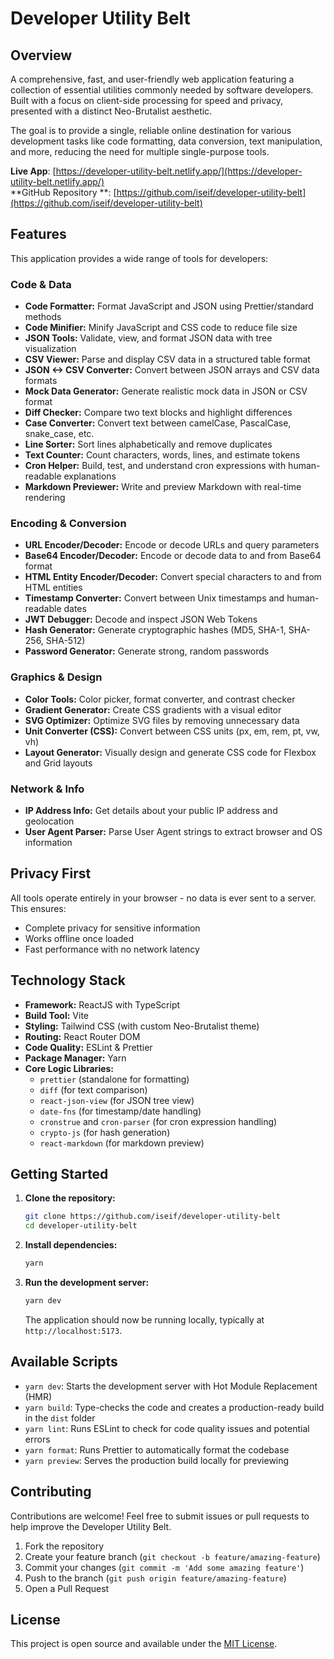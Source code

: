 # Developer Utility Belt

## Overview

A comprehensive, fast, and user-friendly web application featuring a collection of essential utilities commonly needed by software developers. Built with a focus on client-side processing for speed and privacy, presented with a distinct Neo-Brutalist aesthetic.

The goal is to provide a single, reliable online destination for various development tasks like code formatting, data conversion, text manipulation, and more, reducing the need for multiple single-purpose tools.

**Live App**: [https://developer-utility-belt.netlify.app/](https://developer-utility-belt.netlify.app/)  
**GitHub Repository
**: [https://github.com/iseif/developer-utility-belt](https://github.com/iseif/developer-utility-belt)

## Features

This application provides a wide range of tools for developers:

### Code & Data

- **Code Formatter:** Format JavaScript and JSON using Prettier/standard methods
- **Code Minifier:** Minify JavaScript and CSS code to reduce file size
- **JSON Tools:** Validate, view, and format JSON data with tree visualization
- **CSV Viewer:** Parse and display CSV data in a structured table format
- **JSON <-> CSV Converter:** Convert between JSON arrays and CSV data formats
- **Mock Data Generator:** Generate realistic mock data in JSON or CSV format
- **Diff Checker:** Compare two text blocks and highlight differences
- **Case Converter:** Convert text between camelCase, PascalCase, snake_case, etc.
- **Line Sorter:** Sort lines alphabetically and remove duplicates
- **Text Counter:** Count characters, words, lines, and estimate tokens
- **Cron Helper:** Build, test, and understand cron expressions with human-readable explanations
- **Markdown Previewer:** Write and preview Markdown with real-time rendering

### Encoding & Conversion

- **URL Encoder/Decoder:** Encode or decode URLs and query parameters
- **Base64 Encoder/Decoder:** Encode or decode data to and from Base64 format
- **HTML Entity Encoder/Decoder:** Convert special characters to and from HTML entities
- **Timestamp Converter:** Convert between Unix timestamps and human-readable dates
- **JWT Debugger:** Decode and inspect JSON Web Tokens
- **Hash Generator:** Generate cryptographic hashes (MD5, SHA-1, SHA-256, SHA-512)
- **Password Generator:** Generate strong, random passwords

### Graphics & Design

- **Color Tools:** Color picker, format converter, and contrast checker
- **Gradient Generator:** Create CSS gradients with a visual editor
- **SVG Optimizer:** Optimize SVG files by removing unnecessary data
- **Unit Converter (CSS):** Convert between CSS units (px, em, rem, pt, vw, vh)
- **Layout Generator:** Visually design and generate CSS code for Flexbox and Grid layouts

### Network & Info

- **IP Address Info:** Get details about your public IP address and geolocation
- **User Agent Parser:** Parse User Agent strings to extract browser and OS information

## Privacy First

All tools operate entirely in your browser - no data is ever sent to a server. This ensures:

- Complete privacy for sensitive information
- Works offline once loaded
- Fast performance with no network latency

## Technology Stack

- **Framework:** ReactJS with TypeScript
- **Build Tool:** Vite
- **Styling:** Tailwind CSS (with custom Neo-Brutalist theme)
- **Routing:** React Router DOM
- **Code Quality:** ESLint & Prettier
- **Package Manager:** Yarn
- **Core Logic Libraries:**
  - `prettier` (standalone for formatting)
  - `diff` (for text comparison)
  - `react-json-view` (for JSON tree view)
  - `date-fns` (for timestamp/date handling)
  - `cronstrue` and `cron-parser` (for cron expression handling)
  - `crypto-js` (for hash generation)
  - `react-markdown` (for markdown preview)

## Getting Started

1. **Clone the repository:**
    ```bash
    git clone https://github.com/iseif/developer-utility-belt
    cd developer-utility-belt
    ```
2.  **Install dependencies:**
    ```bash
    yarn
    ```
3.  **Run the development server:**
    ```bash
    yarn dev
    ```
    The application should now be running locally, typically at `http://localhost:5173`.

## Available Scripts

- `yarn dev`: Starts the development server with Hot Module Replacement (HMR)
- `yarn build`: Type-checks the code and creates a production-ready build in the `dist` folder
- `yarn lint`: Runs ESLint to check for code quality issues and potential errors
- `yarn format`: Runs Prettier to automatically format the codebase
- `yarn preview`: Serves the production build locally for previewing

## Contributing

Contributions are welcome! Feel free to submit issues or pull requests to help improve the Developer Utility Belt.

1. Fork the repository
2. Create your feature branch (`git checkout -b feature/amazing-feature`)
3. Commit your changes (`git commit -m 'Add some amazing feature'`)
4. Push to the branch (`git push origin feature/amazing-feature`)
5. Open a Pull Request

## License

This project is open source and available under the [MIT License](LICENSE).
